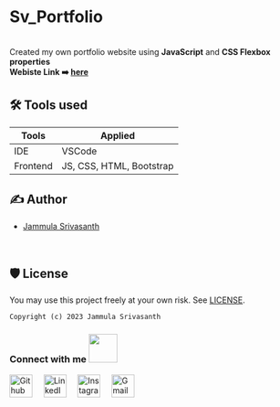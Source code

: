 # Sv_Portfolio

<br>Created my own portfolio website using <b>JavaScript</b> and <b> CSS Flexbox properties </b>
<br>
<b> Webiste Link ➡️ [here](https://jsrivportfolio.ccbp.tech/)</b>

## 🛠 Tools used
| Tools             |Applied                                                              |
| ----------------- | ------------------------------------------------------------------ |
| IDE | VSCode |
| Frontend | JS, CSS, HTML, Bootstrap|

## ✍ Author

- [Jammula Srivasanth](https://github.com/srivasanth23)

<br>

## 🛡 License

You may use this project freely at your own risk. See [LICENSE](https://choosealicense.com/licenses/mit/).

    Copyright (c) 2023 Jammula Srivasanth



<div align="center">
<h3 align="left">Connect with me <a href="https://gifyu.com/image/Zy2f"><img src="https://github.com/milaan9/milaan9/blob/main/Handshake.gif" width="50px"></a></h3>
<p align="left">
<a href="https://www.github.com/srivasanth23" target="_blank"><img alt="Github" width="40px" src="https://cdn-icons-png.flaticon.com/512/733/733553.png"></a> &nbsp&nbsp&nbsp
<a href="[https://www.linkedin.com/in/mahimachuri/](https://linkedin.com/in/https://www.linkedin.com/in/srivasanth-jammula)" target="_blank"><img alt="LinkedIn" width="40px" src="https://cdn-icons-png.flaticon.com/512/3536/3536505.png"></a> &nbsp&nbsp&nbsp
<a href="[https://www.instagram.com/infoelegant10](https://instagram.com/jammulasrivasanth)" target="_blank"><img alt="Instagram" width="40px" src="https://cdn-icons-png.flaticon.com/512/1384/1384063.png"></a> &nbsp&nbsp&nbsp
<a href="mailto:techisrivasanth23@gmail.com" target="_blank"><img alt="Gmail" width="40px" src="https://cdn-icons-png.flaticon.com/512/5968/5968534.png"></a>&nbsp&nbsp&nbsp
</p>
</div>
